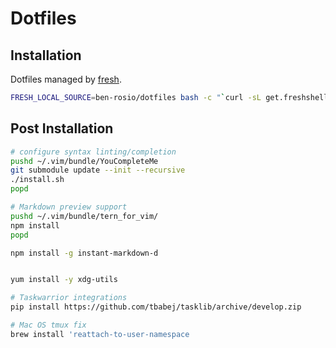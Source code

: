 Dotfiles
========

Installation
------------
Dotfiles managed by [fresh](http://freshshell.com).

```bash
FRESH_LOCAL_SOURCE=ben-rosio/dotfiles bash -c "`curl -sL get.freshshell.com`"
```

Post Installation
-----------------

```bash
# configure syntax linting/completion
pushd ~/.vim/bundle/YouCompleteMe
git submodule update --init --recursive
./install.sh
popd

# Markdown preview support
pushd ~/.vim/bundle/tern_for_vim/
npm install
popd

npm install -g instant-markdown-d


yum install -y xdg-utils

# Taskwarrior integrations
pip install https://github.com/tbabej/tasklib/archive/develop.zip

# Mac OS tmux fix
brew install 'reattach-to-user-namespace
```
